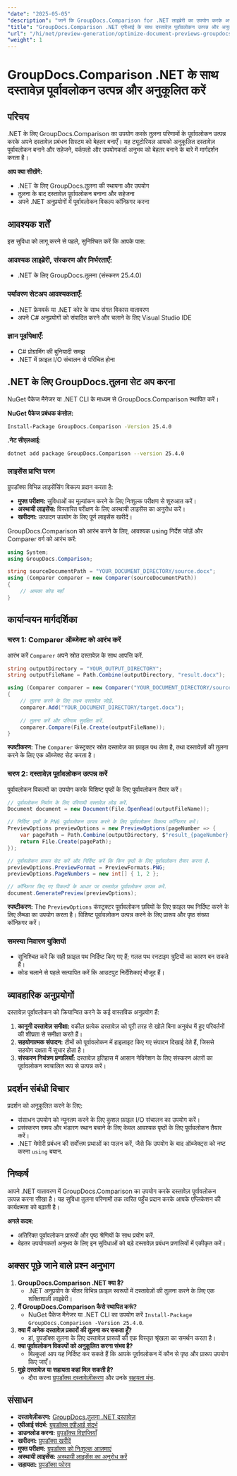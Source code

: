 ```yaml
---
"date": "2025-05-05"
"description": "जानें कि GroupDocs.Comparison for .NET लाइब्रेरी का उपयोग करके अनुकूलित दस्तावेज़ पूर्वावलोकन कैसे उत्पन्न करें। वर्कफ़्लो को सरल बनाएँ, उपयोगकर्ता अनुभव को बेहतर बनाएँ, और एक नज़र में जानकारी प्रदान करें।"
"title": "GroupDocs.Comparison .NET एपीआई के साथ दस्तावेज़ पूर्वावलोकन उत्पन्न और अनुकूलित करें"
"url": "/hi/net/preview-generation/optimize-document-previews-groupdocs-comparison-dotnet/"
"weight": 1
---
```


# GroupDocs.Comparison .NET के साथ दस्तावेज़ पूर्वावलोकन उत्पन्न और अनुकूलित करें

## परिचय

.NET के लिए GroupDocs.Comparison का उपयोग करके तुलना परिणामों के पूर्वावलोकन उत्पन्न करके अपने दस्तावेज़ प्रबंधन सिस्टम को बेहतर बनाएँ। यह ट्यूटोरियल आपको अनुकूलित दस्तावेज़ पूर्वावलोकन बनाने और सहेजने, वर्कफ़्लो और उपयोगकर्ता अनुभव को बेहतर बनाने के बारे में मार्गदर्शन करता है।

**आप क्या सीखेंगे:**
- .NET के लिए GroupDocs.तुलना की स्थापना और उपयोग
- तुलना के बाद दस्तावेज़ पूर्वावलोकन बनाना और सहेजना
- अपने .NET अनुप्रयोगों में पूर्वावलोकन विकल्प कॉन्फ़िगर करना

## आवश्यक शर्तें

इस सुविधा को लागू करने से पहले, सुनिश्चित करें कि आपके पास:

### आवश्यक लाइब्रेरी, संस्करण और निर्भरताएँ:
- .NET के लिए GroupDocs.तुलना (संस्करण 25.4.0)

### पर्यावरण सेटअप आवश्यकताएँ:
- .NET फ्रेमवर्क या .NET कोर के साथ संगत विकास वातावरण
- अपने C# अनुप्रयोगों को संपादित करने और चलाने के लिए Visual Studio IDE

### ज्ञान पूर्वापेक्षाएँ:
- C# प्रोग्रामिंग की बुनियादी समझ
- .NET में फ़ाइल I/O संचालन से परिचित होना

## .NET के लिए GroupDocs.तुलना सेट अप करना

NuGet पैकेज मैनेजर या .NET CLI के माध्यम से GroupDocs.Comparison स्थापित करें।

**NuGet पैकेज प्रबंधक कंसोल:**

```bash
Install-Package GroupDocs.Comparison -Version 25.4.0
```

**.नेट सीएलआई:**

```bash
dotnet add package GroupDocs.Comparison --version 25.4.0
```

### लाइसेंस प्राप्ति चरण

ग्रुपडॉक्स विभिन्न लाइसेंसिंग विकल्प प्रदान करता है:
- **मुफ्त परीक्षण:** सुविधाओं का मूल्यांकन करने के लिए निःशुल्क परीक्षण से शुरुआत करें।
- **अस्थायी लाइसेंस:** विस्तारित परीक्षण के लिए अस्थायी लाइसेंस का अनुरोध करें।
- **खरीदना:** उत्पादन उपयोग के लिए पूर्ण लाइसेंस खरीदें।

GroupDocs.Comparison को आरंभ करने के लिए, आवश्यक using निर्देश जोड़ें और Comparer वर्ग को आरंभ करें:

```csharp
using System;
using GroupDocs.Comparison;

string sourceDocumentPath = "YOUR_DOCUMENT_DIRECTORY/source.docx";
using (Comparer comparer = new Comparer(sourceDocumentPath))
{
    // आपका कोड यहाँ
}
```

## कार्यान्वयन मार्गदर्शिका

### चरण 1: Comparer ऑब्जेक्ट को आरंभ करें

आरंभ करें `Comparer` अपने स्रोत दस्तावेज़ के साथ आपत्ति करें.

```csharp
string outputDirectory = "YOUR_OUTPUT_DIRECTORY";
string outputFileName = Path.Combine(outputDirectory, "result.docx");

using (Comparer comparer = new Comparer("YOUR_DOCUMENT_DIRECTORY/source.docx"))
{
    // तुलना करने के लिए लक्ष्य दस्तावेज़ जोड़ें.
    comparer.Add("YOUR_DOCUMENT_DIRECTORY/target.docx");
    
    // तुलना करें और परिणाम सुरक्षित करें.
    comparer.Compare(File.Create(outputFileName));
}
```

**स्पष्टीकरण:**
The `Comparer` कंस्ट्रक्टर स्रोत दस्तावेज़ का फ़ाइल पथ लेता है, तथा दस्तावेज़ों की तुलना करने के लिए एक ऑब्जेक्ट सेट करता है।

### चरण 2: दस्तावेज़ पूर्वावलोकन उत्पन्न करें

पूर्वावलोकन विकल्पों का उपयोग करके विशिष्ट पृष्ठों के लिए पूर्वावलोकन तैयार करें।

```csharp
// पूर्वावलोकन निर्माण के लिए परिणामी दस्तावेज़ लोड करें.
Document document = new Document(File.OpenRead(outputFileName));

// निर्दिष्ट पृष्ठों के PNG पूर्वावलोकन उत्पन्न करने के लिए पूर्वावलोकन विकल्प कॉन्फ़िगर करें।
PreviewOptions previewOptions = new PreviewOptions(pageNumber => {
    var pagePath = Path.Combine(outputDirectory, $"result_{pageNumber}.png");
    return File.Create(pagePath);
});

// पूर्वावलोकन प्रारूप सेट करें और निर्दिष्ट करें कि किन पृष्ठों के लिए पूर्वावलोकन तैयार करना है.
previewOptions.PreviewFormat = PreviewFormats.PNG;
previewOptions.PageNumbers = new int[] { 1, 2 };

// कॉन्फ़िगर किए गए विकल्पों के आधार पर दस्तावेज़ पूर्वावलोकन उत्पन्न करें.
document.GeneratePreview(previewOptions);
```

**स्पष्टीकरण:**
The `PreviewOptions` कंस्ट्रक्टर पूर्वावलोकन छवियों के लिए फ़ाइल पथ निर्दिष्ट करने के लिए लैम्ब्डा का उपयोग करता है। विशिष्ट पूर्वावलोकन उत्पन्न करने के लिए प्रारूप और पृष्ठ संख्या कॉन्फ़िगर करें।

### समस्या निवारण युक्तियों
- सुनिश्चित करें कि सही फ़ाइल पथ निर्दिष्ट किए गए हैं; गलत पथ रनटाइम त्रुटियों का कारण बन सकते हैं।
- कोड चलाने से पहले सत्यापित करें कि आउटपुट निर्देशिकाएं मौजूद हैं।

## व्यावहारिक अनुप्रयोगों

दस्तावेज़ पूर्वावलोकन को क्रियान्वित करने के कई वास्तविक अनुप्रयोग हैं:
1. **कानूनी दस्तावेज़ समीक्षा:** वकील प्रत्येक दस्तावेज़ को पूरी तरह से खोले बिना अनुबंध में हुए परिवर्तनों की शीघ्रता से समीक्षा करते हैं।
2. **सहयोगात्मक संपादन:** टीमों को पूर्वावलोकन में हाइलाइट किए गए संपादन दिखाई देते हैं, जिससे सहयोग दक्षता में सुधार होता है।
3. **संस्करण नियंत्रण प्रणालियाँ:** दस्तावेज़ इतिहास में आसान नेविगेशन के लिए संस्करण अंतरों का पूर्वावलोकन स्वचालित रूप से उत्पन्न करें।

## प्रदर्शन संबंधी विचार

प्रदर्शन को अनुकूलित करने के लिए:
- संसाधन उपयोग को न्यूनतम करने के लिए कुशल फ़ाइल I/O संचालन का उपयोग करें।
- प्रसंस्करण समय और भंडारण स्थान बचाने के लिए केवल आवश्यक पृष्ठों के लिए पूर्वावलोकन तैयार करें।
- .NET मेमोरी प्रबंधन की सर्वोत्तम प्रथाओं का पालन करें, जैसे कि उपयोग के बाद ऑब्जेक्ट्स को नष्ट करना `using` बयान.

## निष्कर्ष

आपने .NET वातावरण में GroupDocs.Comparison का उपयोग करके दस्तावेज़ पूर्वावलोकन उत्पन्न करना सीखा है। यह सुविधा तुलना परिणामों तक त्वरित पहुँच प्रदान करके आपके एप्लिकेशन की कार्यक्षमता को बढ़ाती है।

**अगले कदम:**
- अतिरिक्त पूर्वावलोकन प्रारूपों और पृष्ठ श्रेणियों के साथ प्रयोग करें.
- बेहतर उपयोगकर्ता अनुभव के लिए इन सुविधाओं को बड़े दस्तावेज़ प्रबंधन प्रणालियों में एकीकृत करें।

## अक्सर पूछे जाने वाले प्रश्न अनुभाग

1. **GroupDocs.Comparison .NET क्या है?**
   - .NET अनुप्रयोग के भीतर विभिन्न फ़ाइल स्वरूपों में दस्तावेज़ों की तुलना करने के लिए एक शक्तिशाली लाइब्रेरी।
2. **मैं GroupDocs.Comparison कैसे स्थापित करूं?**
   - NuGet पैकेज मैनेजर या .NET CLI का उपयोग करें `Install-Package GroupDocs.Comparison -Version 25.4.0`.
3. **क्या मैं अनेक दस्तावेज़ प्रकारों की तुलना कर सकता हूँ?**
   - हां, ग्रुपडॉक्स तुलना के लिए दस्तावेज़ प्रारूपों की एक विस्तृत श्रृंखला का समर्थन करता है।
4. **क्या पूर्वावलोकन विकल्पों को अनुकूलित करना संभव है?**
   - बिल्कुल! आप यह निर्दिष्ट कर सकते हैं कि आपके पूर्वावलोकन में कौन से पृष्ठ और प्रारूप उपयोग किए जाएँ।
5. **मुझे दस्तावेज़ या सहायता कहां मिल सकती है?**
   - दौरा करना [ग्रुपडॉक्स दस्तावेज़ीकरण](https://docs.groupdocs.com/comparison/net/) और उनके [सहयता मंच](https://forum.groupdocs.com/c/comparison/).

## संसाधन

- **दस्तावेज़ीकरण:** [GroupDocs.तुलना .NET दस्तावेज़](https://docs.groupdocs.com/comparison/net/)
- **एपीआई संदर्भ:** [ग्रुपडॉक्स एपीआई संदर्भ](https://reference.groupdocs.com/comparison/net/)
- **डाउनलोड करना:** [ग्रुपडॉक्स विज्ञप्तियाँ](https://releases.groupdocs.com/comparison/net/)
- **खरीदना:** [ग्रुपडॉक्स खरीदें](https://purchase.groupdocs.com/buy)
- **मुफ्त परीक्षण:** [ग्रुपडॉक्स को निःशुल्क आज़माएं](https://releases.groupdocs.com/comparison/net/)
- **अस्थायी लाइसेंस:** [अस्थायी लाइसेंस का अनुरोध करें](https://purchase.groupdocs.com/temporary-license/)
- **सहायता:** [ग्रुपडॉक्स फोरम](https://forum.groupdocs.com/c/comparison/)
